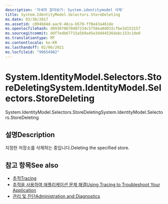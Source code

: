 ```yaml
---
description: '자세히 알아보기: System.identitymodel 삭제'
title: System.IdentityModel.Selectors.StoreDeleting
ms.date: 03/30/2017
ms.assetid: c894b84d-aac9-46ca-b578-ff8e43a461de
ms.openlocfilehash: d993078670407214c5758ea0d032cfbe3d153157
ms.sourcegitcommit: ddf7edb67715a5b9a45e3dd44536dabc153c1de0
ms.translationtype: MT
ms.contentlocale: ko-KR
ms.lasthandoff: 02/06/2021
ms.locfileid: "99654982"
---
```

# <a name="systemidentitymodelselectorsstoredeleting"></a><span data-ttu-id="b0ca1-103">System.IdentityModel.Selectors.StoreDeleting</span><span class="sxs-lookup"><span data-stu-id="b0ca1-103">System.IdentityModel.Selectors.StoreDeleting</span></span>

<span data-ttu-id="b0ca1-104">System.IdentityModel.Selectors.StoreDeleting</span><span class="sxs-lookup"><span data-stu-id="b0ca1-104">System.IdentityModel.Selectors.StoreDeleting</span></span>  
  
## <a name="description"></a><span data-ttu-id="b0ca1-105">설명</span><span class="sxs-lookup"><span data-stu-id="b0ca1-105">Description</span></span>  

 <span data-ttu-id="b0ca1-106">지정한 저장소를 삭제하는 중입니다.</span><span class="sxs-lookup"><span data-stu-id="b0ca1-106">Deleting the specified store.</span></span>  
  
## <a name="see-also"></a><span data-ttu-id="b0ca1-107">참고 항목</span><span class="sxs-lookup"><span data-stu-id="b0ca1-107">See also</span></span>

- [<span data-ttu-id="b0ca1-108">추적</span><span class="sxs-lookup"><span data-stu-id="b0ca1-108">Tracing</span></span>](index.md)
- [<span data-ttu-id="b0ca1-109">추적을 사용하여 애플리케이션 문제 해결</span><span class="sxs-lookup"><span data-stu-id="b0ca1-109">Using Tracing to Troubleshoot Your Application</span></span>](using-tracing-to-troubleshoot-your-application.md)
- [<span data-ttu-id="b0ca1-110">관리 및 진단</span><span class="sxs-lookup"><span data-stu-id="b0ca1-110">Administration and Diagnostics</span></span>](../index.md)
